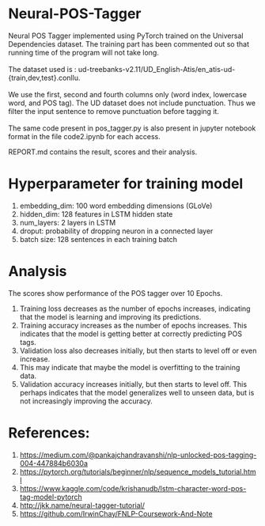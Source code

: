 # Neural-POS-Tagger
Neural POS Tagger implemented using PyTorch trained on the Universal Dependencies dataset. The training part has been commented out so that running time of the program will not take long.  
<br/>
The dataset used is : ud-treebanks-v2.11/UD_English-Atis/en_atis-ud-{train,dev,test}.conllu.  
<br/>
We use the first, second and fourth columns only (word index, lowercase word, and
POS tag). The UD dataset does not include punctuation. Thus we filter the input sentence to remove punctuation before tagging it.  
<br/>
The same code present in pos_tagger.py is also present in jupyter notebook format in the file code2.ipynb for each access.

REPORT.md contains the result, scores and their analysis. 

# Hyperparameter for training model
1. embedding_dim: 100 word embedding dimensions (GLoVe)
2. hidden_dim: 128 features in LSTM hidden state
3. num_layers: 2 layers in LSTM
4. droput: probability of dropping neuron in a connected layer
5. batch size:  128 sentences in each training batch

# Analysis
The scores show performance of the POS tagger over 10 Epochs. 
1. Training loss decreases as the number of epochs increases, indicating that the model is learning and improving its predictions.
2. Training accuracy increases as the number of epochs increases. This indicates that the model is getting better at correctly predicting POS tags.
3. Validation loss also decreases initially, but then starts to level off or even increase.
4. This may indicate that maybe the model is overfitting to the training data.
5. Validation accuracy increases initially, but then starts to level off. This perhaps indicates that the model generalizes well to unseen data, but is not increasingly improving the accuracy.

# References:
1. https://medium.com/@pankajchandravanshi/nlp-unlocked-pos-tagging-004-447884b6030a
2. https://pytorch.org/tutorials/beginner/nlp/sequence_models_tutorial.html
3. https://www.kaggle.com/code/krishanudb/lstm-character-word-pos-tag-model-pytorch
4. http://jkk.name/neural-tagger-tutorial/
5. https://github.com/IrwinChay/FNLP-Coursework-And-Note
